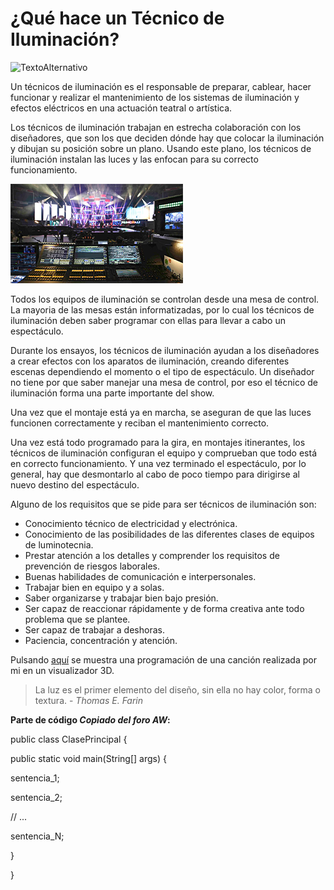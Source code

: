 # ¿Qué hace un Técnico de Iluminación? 

![TextoAlternativo](stage.jpg)

Un técnicos de iluminación es el responsable de preparar, cablear, hacer funcionar y realizar el mantenimiento de los sistemas de iluminación y efectos eléctricos en una actuación teatral o artística.

Los técnicos de iluminación trabajan en estrecha colaboración con los diseñadores, que son los que deciden dónde hay que colocar la iluminación y dibujan su posición sobre un plano. Usando este plano, los técnicos de iluminación instalan las luces y las enfocan para su correcto funcionamiento. 

![TextoAlternativo](gma.png)
      

Todos los equipos de iluminación se controlan desde una mesa de control. La mayoria de las mesas están informatizadas, por lo cual los técnicos de iluminación deben saber programar con ellas para llevar a cabo un espectáculo.

Durante los ensayos, los técnicos de iluminación ayudan a los diseñadores a crear efectos con los aparatos de iluminación, creando diferentes escenas dependiendo el momento o el tipo de espectáculo. Un diseñador no tiene por que saber manejar una mesa de control, por eso el técnico de iluminación forma una parte importante del show. 

Una vez que el montaje está ya en marcha, se aseguran de que las luces funcionen correctamente y reciban el mantenimiento correcto. 

Una vez está todo programado para la gira, en montajes itinerantes, los técnicos de iluminación configuran el equipo y comprueban que todo está en correcto funcionamiento. Y una vez terminado el espectáculo, por lo general, hay que desmontarlo al cabo de poco tiempo para dirigirse al nuevo destino del espectáculo.


Alguno de los requisitos que se pide para ser técnicos de iluminación son:
- Conocimiento técnico de electricidad y electrónica.
- Conocimiento de las posibilidades de las diferentes clases de equipos de luminotecnia.
- Prestar atención a los detalles y comprender los requisitos de prevención de riesgos laborales.
- Buenas habilidades de comunicación e interpersonales.
- Trabajar bien en equipo y a solas.
- Saber organizarse y trabajar bien bajo presión.
- Ser capaz de reaccionar rápidamente y de forma creativa ante todo problema que se plantee.
- Ser capaz de trabajar a deshoras.
- Paciencia, concentración y atención.


Pulsando [aquí](https://youtu.be/wD8P2AXYyL0) se muestra una programación de una canción realizada por mi en un visualizador 3D.

>La luz es el primer elemento del diseño, sin ella no hay color, forma o textura. -  *Thomas E. Farin*


**Parte de código *Copiado del foro AW*:**

public class ClasePrincipal {

public static void main(String[] args) {

sentencia_1;

sentencia_2;

// ...

sentencia_N;

}

}

